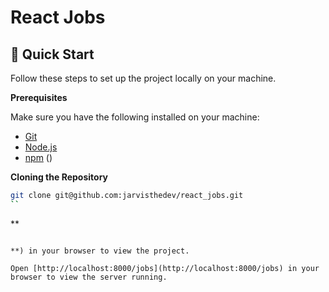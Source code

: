 # React Jobs

## 🤸 Quick Start

Follow these steps to set up the project locally on your machine.

**Prerequisites**

Make sure you have the following installed on your machine:

- [Git](https://git-scm.com/)
- [Node.js](https://nodejs.org/en)
- [npm](https://www.npmjs.com/) ()

**Cloning the Repository**

```bash
git clone git@github.com:jarvisthedev/react_jobs.git
``
```

**
```

**) in your browser to view the project.

Open [http://localhost:8000/jobs](http://localhost:8000/jobs) in your browser to view the server running.

